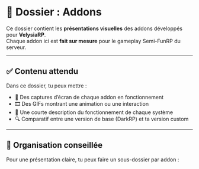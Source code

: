 # 🧩 Dossier : Addons

Ce dossier contient les **présentations visuelles** des addons développés pour **VelysiaRP**.  
Chaque addon ici est **fait sur mesure** pour le gameplay Semi-FunRP du serveur.

---

## ✅ Contenu attendu

Dans ce dossier, tu peux mettre :

- 📸 Des captures d’écran de chaque addon en fonctionnement
- 🎞️ Des GIFs montrant une animation ou une interaction
- 📝 Une courte description du fonctionnement de chaque système
- 🔍 Comparatif entre une version de base (DarkRP) et ta version custom

---

## 📂 Organisation conseillée

Pour une présentation claire, tu peux faire un sous-dossier par addon :

